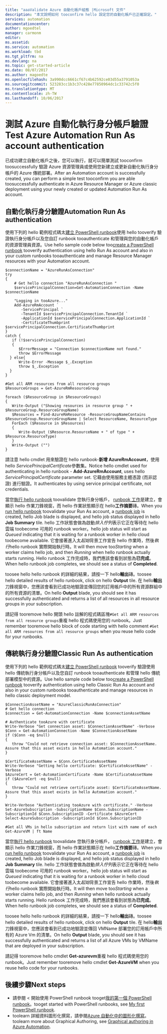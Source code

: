 ```yaml
---
title: "aaaValidate Azure 自動化帳戶組態 |Microsoft 文件"
description: "本文說明如何 tooconfirm hello 設定您的自動化帳戶已正確設定。"
services: automation
documentationcenter: 
author: mgoedtel
manager: carmonm
editor: 
ms.assetid: 
ms.service: automation
ms.workload: tbd
ms.tgt_pltfrm: na
ms.devlang: na
ms.topic: get-started-article
ms.date: 08/07/2017
ms.author: magoedte
ms.openlocfilehash: 3a990dcc6661cf67c4b62592ce03d55a3791053a
ms.sourcegitcommit: 523283cc1b3c37c428e77850964dc1c33742c5f0
ms.translationtype: MT
ms.contentlocale: zh-TW
ms.lasthandoff: 10/06/2017
---
```

# <a name="test-azure-automation-run-as-account-authentication"></a><span data-ttu-id="4a28c-103">測試 Azure 自動化執行身分帳戶驗證</span><span class="sxs-lookup"><span data-stu-id="4a28c-103">Test Azure Automation Run As account authentication</span></span>
<span data-ttu-id="4a28c-104">已成功建立自動化帳戶之後，您可以執行，就可以簡單測試 tooconfirm toosuccessfully 驗證 Azure 資源管理員或使用您新建立或更新自動化執行身分帳戶的 Azure 傳統部署。</span><span class="sxs-lookup"><span data-stu-id="4a28c-104">After an Automation account is successfully created, you can perform a simple test tooconfirm you are able toosuccessfully authenticate in Azure Resource Manager or Azure classic deployment using your newly created or updated Automation Run As account.</span></span>    

## <a name="automation-run-as-authentication"></a><span data-ttu-id="4a28c-105">自動化執行身分驗證</span><span class="sxs-lookup"><span data-stu-id="4a28c-105">Automation Run As authentication</span></span>
<span data-ttu-id="4a28c-106">使用下列的 hello 範例程式碼太[建立 PowerShell runbook](automation-creating-importing-runbook.md)使用 hello tooverify 驗證執行身分帳戶以及您自訂 runbook tooauthenticate 和管理與您的自動化帳戶的資源管理員資源。</span><span class="sxs-lookup"><span data-stu-id="4a28c-106">Use hello sample code below too[create a PowerShell runbook](automation-creating-importing-runbook.md) tooverify authentication using hello Run As account and also in your custom runbooks tooauthenticate and manage Resource Manager resources with your Automation account.</span></span>   

    $connectionName = "AzureRunAsConnection"
    try
    {
        # Get hello connection "AzureRunAsConnection "
        $servicePrincipalConnection=Get-AutomationConnection -Name $connectionName         

        "Logging in tooAzure..."
        Add-AzureRmAccount `
           -ServicePrincipal `
           -TenantId $servicePrincipalConnection.TenantId `
           -ApplicationId $servicePrincipalConnection.ApplicationId `
           -CertificateThumbprint $servicePrincipalConnection.CertificateThumbprint 
    }
    catch {
       if (!$servicePrincipalConnection)
       {
          $ErrorMessage = "Connection $connectionName not found."
          throw $ErrorMessage
      } else{
          Write-Error -Message $_.Exception
          throw $_.Exception
      }
    }

    #Get all ARM resources from all resource groups
    $ResourceGroups = Get-AzureRmResourceGroup 

    foreach ($ResourceGroup in $ResourceGroups)
    {    
       Write-Output ("Showing resources in resource group " + $ResourceGroup.ResourceGroupName)
       $Resources = Find-AzureRmResource -ResourceGroupNameContains $ResourceGroup.ResourceGroupName | Select ResourceName, ResourceType
       ForEach ($Resource in $Resources)
       {
          Write-Output ($Resource.ResourceName + " of type " +  $Resource.ResourceType)
       }
       Write-Output ("")
    } 

<span data-ttu-id="4a28c-107">請注意 hello cmdlet 用來驗證在 hello runbook-**新增 AzureRmAccount**，使用 hello *ServicePrincipalCertificate*參數集。</span><span class="sxs-lookup"><span data-stu-id="4a28c-107">Notice hello cmdlet used for authenticating in hello runbook - **Add-AzureRmAccount**, uses hello *ServicePrincipalCertificate* parameter set.</span></span>  <span data-ttu-id="4a28c-108">它藉由使用服務主體憑證 (而非認證) 進行驗證。</span><span class="sxs-lookup"><span data-stu-id="4a28c-108">It authenticates by using service principal certificate, not credentials.</span></span>  

<span data-ttu-id="4a28c-109">當您[執行 hello runbook](automation-starting-a-runbook.md#starting-a-runbook-with-the-azure-portal) toovalidate 您執行身分帳戶， [runbook 工作](automation-runbook-execution.md)是建立，會顯示 hello 作業刀鋒視窗，而 hello 作業狀態顯示在 hello**工作摘要**磚。</span><span class="sxs-lookup"><span data-stu-id="4a28c-109">When you [run hello runbook](automation-starting-a-runbook.md#starting-a-runbook-with-the-azure-portal) toovalidate your Run As account, a [runbook job](automation-runbook-execution.md) is created, hello Job blade is displayed, and hello job status displayed in hello **Job Summary** tile.</span></span> <span data-ttu-id="4a28c-110">hello 工作狀態會做為啟動*排入佇列*表示它正在等待在 hello 雲端 toobecome 可用的 runbook worker。</span><span class="sxs-lookup"><span data-stu-id="4a28c-110">hello job status will start as *Queued* indicating that it is waiting for a runbook worker in hello cloud toobecome available.</span></span> <span data-ttu-id="4a28c-111">它會接著進入太*起始*背景工作宣告 hello 作業時，然後*執行*hello runbook 實際開始執行時。</span><span class="sxs-lookup"><span data-stu-id="4a28c-111">It will then move too*Starting* when a worker claims hello job, and then *Running* when hello runbook actually starts running.</span></span>  <span data-ttu-id="4a28c-112">Hello runbook 工作完成時，我們應該會看到狀態為**已完成**。</span><span class="sxs-lookup"><span data-stu-id="4a28c-112">When hello runbook job completes, we should see a status of **Completed**.</span></span>

<span data-ttu-id="4a28c-113">toosee hello hello runbook 的詳細的結果，請按一下 hello**輸出**磚。</span><span class="sxs-lookup"><span data-stu-id="4a28c-113">toosee hello detailed results of hello runbook, click on hello **Output** tile.</span></span>  <span data-ttu-id="4a28c-114">在 hello**輸出**刀鋒視窗中，您應該會看到已成功地驗證並傳回您的訂用帳戶中的所有資源群組中的所有資源的清單。</span><span class="sxs-lookup"><span data-stu-id="4a28c-114">On hello **Output** blade, you should see it has successfully authenticated and returns a list of all resources in all resource groups in your subscription.</span></span>  

<span data-ttu-id="4a28c-115">請記得 tooremove hello 開頭 hello 註解的程式碼區塊`#Get all ARM resources from all resource groups`重複 hello 程式碼使用您的 runbook。</span><span class="sxs-lookup"><span data-stu-id="4a28c-115">Just remember tooremove hello block of code starting with hello comment `#Get all ARM resources from all resource groups` when you reuse hello code for your runbooks.</span></span>

## <a name="classic-run-as-authentication"></a><span data-ttu-id="4a28c-116">傳統執行身分驗證</span><span class="sxs-lookup"><span data-stu-id="4a28c-116">Classic Run As authentication</span></span>
<span data-ttu-id="4a28c-117">使用下列的 hello 範例程式碼太[建立 PowerShell runbook](automation-creating-importing-runbook.md) tooverify 驗證使用 hello 傳統執行身分帳戶以及您自訂 runbook tooauthenticate 和管理 hello 傳統部署模型中的資源。</span><span class="sxs-lookup"><span data-stu-id="4a28c-117">Use hello sample code below too[create a PowerShell runbook](automation-creating-importing-runbook.md) tooverify authentication using hello Classic Run As account and also in your custom runbooks tooauthenticate and manage resources in hello classic deployment model.</span></span>  

    $ConnectionAssetName = "AzureClassicRunAsConnection"
    # Get hello connection
    $connection = Get-AutomationConnection -Name $connectionAssetName        

    # Authenticate tooAzure with certificate
    Write-Verbose "Get connection asset: $ConnectionAssetName" -Verbose
    $Conn = Get-AutomationConnection -Name $ConnectionAssetName
    if ($Conn -eq $null)
    {
       throw "Could not retrieve connection asset: $ConnectionAssetName. Assure that this asset exists in hello Automation account."
    }

    $CertificateAssetName = $Conn.CertificateAssetName
    Write-Verbose "Getting hello certificate: $CertificateAssetName" -Verbose
    $AzureCert = Get-AutomationCertificate -Name $CertificateAssetName
    if ($AzureCert -eq $null)
    {
       throw "Could not retrieve certificate asset: $CertificateAssetName. Assure that this asset exists in hello Automation account."
    }

    Write-Verbose "Authenticating tooAzure with certificate." -Verbose
    Set-AzureSubscription -SubscriptionName $Conn.SubscriptionName -SubscriptionId $Conn.SubscriptionID -Certificate $AzureCert
    Select-AzureSubscription -SubscriptionId $Conn.SubscriptionID
    
    #Get all VMs in hello subscription and return list with name of each
    Get-AzureVM | ft Name

<span data-ttu-id="4a28c-118">當您[執行 hello runbook](automation-starting-a-runbook.md#starting-a-runbook-with-the-azure-portal) toovalidate 您執行身分帳戶， [runbook 工作](automation-runbook-execution.md)是建立，會顯示 hello 作業刀鋒視窗，而 hello 作業狀態顯示在 hello**工作摘要**磚。</span><span class="sxs-lookup"><span data-stu-id="4a28c-118">When you [run hello runbook](automation-starting-a-runbook.md#starting-a-runbook-with-the-azure-portal) toovalidate your Run As account, a [runbook job](automation-runbook-execution.md) is created, hello Job blade is displayed, and hello job status displayed in hello **Job Summary** tile.</span></span> <span data-ttu-id="4a28c-119">hello 工作狀態會做為啟動*排入佇列*表示它正在等待在 hello 雲端 toobecome 可用的 runbook worker。</span><span class="sxs-lookup"><span data-stu-id="4a28c-119">hello job status will start as *Queued* indicating that it is waiting for a runbook worker in hello cloud toobecome available.</span></span> <span data-ttu-id="4a28c-120">它會接著進入太*起始*背景工作宣告 hello 作業時，然後*執行*hello runbook 實際開始執行時。</span><span class="sxs-lookup"><span data-stu-id="4a28c-120">It will then move too*Starting* when a worker claims hello job, and then *Running* when hello runbook actually starts running.</span></span>  <span data-ttu-id="4a28c-121">Hello runbook 工作完成時，我們應該會看到狀態為**已完成**。</span><span class="sxs-lookup"><span data-stu-id="4a28c-121">When hello runbook job completes, we should see a status of **Completed**.</span></span>

<span data-ttu-id="4a28c-122">toosee hello hello runbook 的詳細的結果，請按一下 hello**輸出**磚。</span><span class="sxs-lookup"><span data-stu-id="4a28c-122">toosee hello detailed results of hello runbook, click on hello **Output** tile.</span></span>  <span data-ttu-id="4a28c-123">在 hello**輸出**刀鋒視窗中，您應該會看到已成功地驗證並傳回 VMName 部署您的訂用帳戶中所有的 Azure Vm 的清單。</span><span class="sxs-lookup"><span data-stu-id="4a28c-123">On hello **Output** blade, you should see it has successfully authenticated and returns a list of all Azure VMs by VMName that are deployed in your subscription.</span></span>  

<span data-ttu-id="4a28c-124">請記得 tooremove hello cmdlet **Get-azurevm**重複 hello 程式碼使用您的 runbook。</span><span class="sxs-lookup"><span data-stu-id="4a28c-124">Just remember tooremove hello cmdlet **Get-AzureVM** when you reuse hello code for your runbooks.</span></span>

## <a name="next-steps"></a><span data-ttu-id="4a28c-125">後續步驟</span><span class="sxs-lookup"><span data-stu-id="4a28c-125">Next steps</span></span>
* <span data-ttu-id="4a28c-126">請參閱 < 開始使用 PowerShell runbook tooget[我的第一個 PowerShell runbook](automation-first-runbook-textual-powershell.md)。</span><span class="sxs-lookup"><span data-stu-id="4a28c-126">tooget started with PowerShell runbooks, see [My first PowerShell runbook](automation-first-runbook-textual-powershell.md).</span></span>
* <span data-ttu-id="4a28c-127">toolearn 詳細資料圖形化撰寫，請參閱[Azure 自動化中的圖形化撰寫](automation-graphical-authoring-intro.md)。</span><span class="sxs-lookup"><span data-stu-id="4a28c-127">toolearn more about Graphical Authoring, see [Graphical authoring in Azure Automation](automation-graphical-authoring-intro.md).</span></span>
